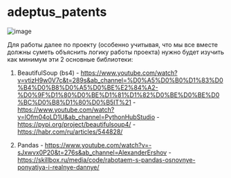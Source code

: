 # adeptus_patents
![image](https://github.com/user-attachments/assets/6e46b1a8-e84a-4960-9bbe-0854945df6e9)


Для работы далее по проекту (особенно учитывая, что мы все вместе должны суметь объяснить логику работы проекта) нужно будет изучить как минимум эти 2 основные библиотеки:

  1) BeautifulSoup (bs4)
    - https://www.youtube.com/watch?v=vtizH9w0V7c&t=289s&ab_channel=%D0%A5%D0%B0%D1%83%D0%B4%D0%B8%D0%A5%D0%BE%E2%84%A2-%D0%9F%D1%80%D0%BE%D1%81%D1%82%D0%BE%D0%BE%D0%BC%D0%B8%D1%80%D0%B5IT%21
    - https://www.youtube.com/watch?v=lOfm04oLD1U&ab_channel=PythonHubStudio
    - https://pypi.org/project/beautifulsoup4/
    - https://habr.com/ru/articles/544828/

  3) Pandas 
    - https://www.youtube.com/watch?v=-sJxwvx0P20&t=276s&ab_channel=AlexanderErshov
    - https://skillbox.ru/media/code/rabotaem-s-pandas-osnovnye-ponyatiya-i-realnye-dannye/
